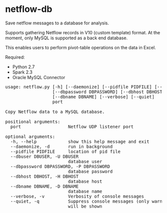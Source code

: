# netflow-db
Save netflow messages to a database for analysis.

Supports gathering Netflow records in V10 (custom template) format. At the moment, only MySQL is supported as a back end database.

This enables users to perform pivot-table operations on the data in Excel.

Required:
* Python 2.7
* Spark 2.3
* Oracle MySQL Connector

<pre>
usage: netflow.py [-h] [--daemonize] [--pidfile PIDFILE] [--dbuser DBUSER]
                  [--dbpassword DBPASSWORD] [--dbhost DBHOST]
                  [--dbname DBNAME] [--verbose] [--quiet]
                  port

Copy Netflow data to a MySQL database.

positional arguments:
  port                  Netflow UDP listener port

optional arguments:
  -h, --help            show this help message and exit
  --daemonize, -d       run in background
  --pidfile PIDFILE     location of pid file
  --dbuser DBUSER, -U DBUSER
                        database user
  --dbpassword DBPASSWORD, -P DBPASSWORD
                        database password
  --dbhost DBHOST, -H DBHOST
                        database host
  --dbname DBNAME, -D DBNAME
                        database name
  --verbose, -v         Verbosity of console messages
  --quiet, -q           Suppress console messages (only warnings and errors
                        will be shown
</pre>
